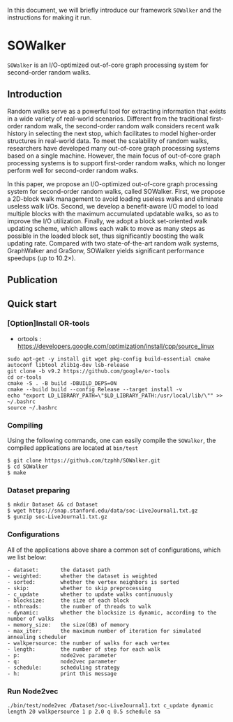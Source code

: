 In this document, we will briefly introduce our framework `SOWalker` and the instructions for making it run.

# SOWalker

`SOWalker` is an  I/O-optimized out-of-core graph processing system for second-order random walks.

## Introduction

Random walks serve as a powerful tool for extracting information that exists in a wide variety of real-world scenarios. Different from the traditional first-order random walk, the second-order random walk considers recent walk history in selecting the next stop, which facilitates to model higher-order structures in real-world data. To meet the scalability of random walks, researchers have developed many out-of-core graph processing systems based on a single machine. However, the main focus of out-of-core graph processing systems is to support first-order random walks, which no longer perform well for second-order random walks. 

In this paper, we propose an I/O-optimized out-of-core graph processing system for second-order random walks, called SOWalker. First, we propose a 2D-block walk management to avoid loading useless walks and eliminate useless walk I/Os. Second, we develop a benefit-aware I/O model to load multiple blocks with the maximum accumulated updatable walks, so as to improve the I/O utilization. Finally, we adopt a block set-oriented walk updating scheme, which allows each walk to move as many steps as possible in the loaded block set, thus significantly boosting the walk updating rate. Compared with two state-of-the-art random walk systems, GraphWalker and GraSorw, SOWalker yields significant performance speedups (up to 10.2×).

## Publication



## Quick start

### [Option]Install OR-tools

- ortools : https://developers.google.com/optimization/install/cpp/source_linux

```
sudo apt-get -y install git wget pkg-config build-essential cmake autoconf libtool zlib1g-dev lsb-release
git clone -b v9.2 https://github.com/google/or-tools
cd or-tools
cmake -S . -B build -DBUILD_DEPS=ON
cmake --build build --config Release --target install -v
echo "export LD_LIBRARY_PATH=\"$LD_LIBRARY_PATH:/usr/local/lib/\"" >> ~/.bashrc
source ~/.bashrc
```

### Compiling

Using the following commands, one can easily compile the `SOWalker`, the compiled applications are located at `bin/test`

```
$ git clone https://github.com/tzphh/SOWalker.git
$ cd SOWalker
$ make
```

### Dataset preparing

```
$ mkdir Dataset && cd Dataset
$ wget https://snap.stanford.edu/data/soc-LiveJournal1.txt.gz
$ gunzip soc-LiveJournal1.txt.gz
```

### Configurations

All of the applications above share a common set of configurations, which we list below:

```
- dataset:       the dataset path
- weighted:      whether the dataset is weighted
- sorted:        whether the vertex neighbors is sorted
- skip:          whether to skip preprocessing
- c_update       whether to update walks continuously
- blocksize:     the size of each block
- nthreads:      the number of threads to walk
- dynamic:       whether the blocksize is dynamic, according to the number of walks
- memory_size:   the size(GB) of memory
- max_iter:      the maximum number of iteration for simulated annealing scheduler
- walkpersource: the number of walks for each vertex
- length:        the number of step for each walk
- p:             node2vec parameter
- q:             node2vec parameter
- schedule:      scheduling strategy
- h:             print this message
```

### Run Node2vec

```
./bin/test/node2vec /Dataset/soc-LiveJournal1.txt c_update dynamic length 20 walkpersource 1 p 2.0 q 0.5 schedule sa
```

